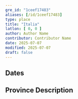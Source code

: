 ```yaml
---
gre_id: "1ceef17483"
aliases: [/id/1ceef17483]
type: place
title: "Italia"
latlon: [ 0, 0 ]
author: Author Name
contributor: Contributor Name
date: 2025-07-07
modified: 2025-07-07
draft: false
---
```


## Dates
<!-- For now, include dates exactly as written in the document. We will revisit the question of date formatting once more data have been collected.  If no date, use "unspecified" -->

## Province Description
<!-- This is the main text describing the province -->

<!--
## Maps
{{< image file="filename.jpg" caption="" credit="" alt="" >}}
-->

<!--
## Plans
{{< image file="filename.jpg" caption="" credit="" alt="" >}}
-->

<!--
## Images
{{< image file="filename.jpg" caption="" credit="" alt="" >}}
-->

<!--
## Bibliography
- BIB_ENTRY [(worldcat)](WORLDCAT_LINK_URL)
-->

<!--
## Keywords
- {{< keyword "Example keyword" >}}
-->

<!--
## Places
places containing this garden will be listed automatically
- {{< id vocab="Pleiades" id="" name="" >}}
- {{< id vocab="TGN" id="" name="" >}}
-->
